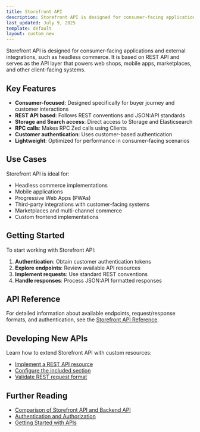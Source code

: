```yaml
---
title: Storefront API
description: Storefront API is designed for consumer-facing applications and headless commerce implementations.
last_updated: July 9, 2025
template: default
layout: custom_new
---
```


<div class="content_box">

Storefront API is designed for consumer-facing applications and external integrations, such as headless commerce. It is based on REST API and serves as the API layer that powers web shops, mobile apps, marketplaces, and other client-facing systems.

</div>

## Key Features

- **Consumer-focused**: Designed specifically for buyer journey and customer interactions
- **REST API based**: Follows REST conventions and JSON:API standards
- **Storage and Search access**: Direct access to Storage and Elasticsearch
- **RPC calls**: Makes RPC Zed calls using Clients
- **Customer authentication**: Uses customer-based authentication
- **Lightweight**: Optimized for performance in consumer-facing scenarios

## Use Cases

Storefront API is ideal for:
- Headless commerce implementations
- Mobile applications
- Progressive Web Apps (PWAs)
- Third-party integrations with customer-facing systems
- Marketplaces and multi-channel commerce
- Custom frontend implementations

## Getting Started

To start working with Storefront API:

1. **Authentication**: Obtain customer authentication tokens
2. **Explore endpoints**: Review available API resources
3. **Implement requests**: Use standard REST conventions
4. **Handle responses**: Process JSON:API formatted responses

## API Reference

For detailed information about available endpoints, request/response formats, and authentication, see the [Storefront API Reference](/docs/integrations/spryker-glue-api/storefront-api/api-reference/).

## Developing New APIs

Learn how to extend Storefront API with custom resources:

- [Implement a REST API resource](/docs/integrations/spryker-glue-api/storefront-api/developing-new-apis/implement-a-rest-api-resource.html)
- [Configure the included section](/docs/integrations/spryker-glue-api/storefront-api/developing-new-apis/configure-the-included-section.html)
- [Validate REST request format](/docs/integrations/spryker-glue-api/storefront-api/developing-new-apis/validate-rest-request-format.html)

## Further Reading

- [Comparison of Storefront API and Backend API](/docs/integrations/spryker-glue-api/getting-started-with-apis/backend-and-storefront-api-differences.html)
- [Authentication and Authorization](/docs/integrations/spryker-glue-api/getting-started-with-apis/authentication-and-authorization.html)
- [Getting Started with APIs](/docs/integrations/spryker-glue-api/getting-started-with-apis/getting-started-with-apis.html)
